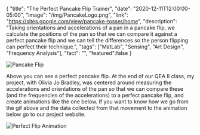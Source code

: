 {
  "title": "The Perfect Pancake Flip Trainer",
  "date": "2020-12-11T12:00:00-05:00",
  "image": "/img/PancakeLogo.png",
  "link": "https://sites.google.com/view/pancake-tosser/home",
  "description": "Taking orientations and accelerations of a pan in a pancake flip, we calculate the positions of the pan so that we can compare it against a perfect pancake flip and we can tell the differences so the person flipping can perfect their technique.",
  "tags": ["MatLab", "Sensing", "Art Design", "Frequency Analysis"],
  "fact": "",
  "featured":false
}

![Pancake Flip](/img/pancakeFlip.gif)    

Above you can see a perfect pancake flip. At the end of our QEA II class, my project, with Olivia Jo Bradley, was centered around measuring the accelerations and orientations of the pan so that we can compare these (and the frequencies of the accelerations) to a perfect pancake flip, and create animations like the one below. If you want to know how we go from the gif above and the data collected from that movement to the animation below go to our project website.    

![Perfect Flip Animation](/img/perfectGIF.gif)
